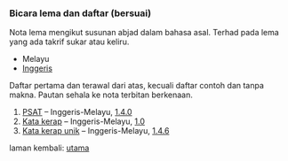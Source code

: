 ---
---

### Bicara lema dan daftar (bersuai)

Nota lema mengikut susunan abjad dalam bahasa asal. Terhad
pada lema yang ada takrif sukar atau keliru.

- Melayu
- [Inggeris](lema/inggeris.md)

Daftar pertama dan terawal dari atas, kecuali daftar contoh
dan tanpa makna. Pautan sehala ke nota terbitan berkenaan.

1. [PSAT](ura/psat.md)
&ndash; Inggeris-Melayu, [1.4.0](tag/1.4.0.md)
2. [Kata kerap](ura/katakerap.md)
&ndash; Inggeris-Melayu, [1.0](tag/1.0.md)
3. [Kata kerap unik](ura/kerapu.md)
&ndash; Inggeris-Melayu, [1.4.6](tag/1.4.6.md)

laman kembali: [utama][0]

  [0]: index.md
